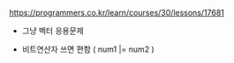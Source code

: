 https://programmers.co.kr/learn/courses/30/lessons/17681

- 그냥 벡터 응용문제

- 비트연산자 쓰면 편함 ( num1 |= num2 )